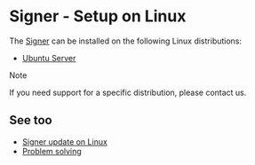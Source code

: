 ﻿# Signer - Setup on Linux

The [Signer](../../index.md) can be installed on the following Linux distributions:

* [Ubuntu Server](install-ubuntu.md)
<!--
[Red Hat Enterprise Linux](install-rhel.md)
[Oracle Linux](install-oracle.md)
-->

> [!NOTE]
> If you need support for a specific distribution, please contact us.

## See too

* [Signer update on Linux](update.md)
* [Problem solving](troubleshoot/index.md)

